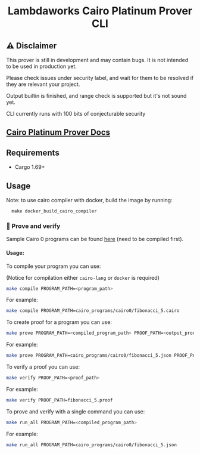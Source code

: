 <div align="center">

# Lambdaworks Cairo Platinum Prover CLI

</div>

## ⚠️ Disclaimer

This prover is still in development and may contain bugs. It is not intended to be used in production yet.

Please check issues under security label, and wait for them to be resolved if they are relevant your project.

Output builtin is finished, and range check is supported but it's not sound yet.

CLI currently runs with 100 bits of conjecturable security

## [Cairo Platinum Prover Docs](<[lambdaclass.github.io/lambdaworks/](https://github.com/lambdaclass/lambdaworks/blob/main/provers/cairo/README.md)>)

## Requirements

- Cargo 1.69+

## Usage

Note: to use cairo compiler with docker, build the image by running:

```**bash**
  make docker_build_cairo_compiler
```

### 🚀 Prove and verify

Sample Cairo 0 programs can be found [here](https://github.com/lambdaclass/lambdaworks/tree/main/provers/cairo/cairo_programs/cairo0) (need to be compiled first).

#### Usage:

To compile your program you can use:

(Notice for compilation either `cairo-lang` or `docker` is required)

```bash
make compile PROGRAM_PATH=<program_path> 
```

For example:

```bash
make compile PROGRAM_PATH=cairo_programs/cairo0/fibonacci_5.cairo
```

To create proof for a program you can use:

```bash
make prove PROGRAM_PATH=<compiled_program_path> PROOF_PATH=<output_proof_path>
```

For example:

```bash
make prove PROGRAM_PATH=cairo_programs/cairo0/fibonacci_5.json PROOF_PATH=program_proof.proof
```

To verify a proof you can use:

```bash
make verify PROOF_PATH=<proof_path>
```

For example:

```bash
make verify PROOF_PATH=fibonacci_5.proof
```

To prove and verify with a single command you can use:

```bash
make run_all PROGRAM_PATH=<compiled_program_path>
```

For example:

```bash
make run_all PROGRAM_PATH=cairo_programs/cairo0/fibonacci_5.json
```
